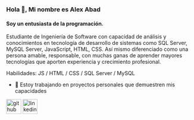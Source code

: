 ### Hola 👋, Mi nombre es Alex Abad
#### Soy un entusiasta de la programación.

Estudiante de Ingeniería de Software con capacidad de análisis y conocimientos en tecnología de desarrollo de sistemas como SQL Server, MySQL Server, JavaScript, HTML, CSS. Así mismo diferenciado como una persona amable, responsable, con muchas ganas de aprender mayores tecnologías que aporten experiencia y crecimiento profesional.

Habilidades: JS / HTML / CSS / SQL Server / MySQL

- 🔭 Estoy trabajando en proyectos personales que demuestren mis capacidades 


[<img src='https://cdn.jsdelivr.net/npm/simple-icons@3.0.1/icons/github.svg' alt='github' height='40'>](https://github.com/alexabadp)   [<img src='https://cdn.jsdelivr.net/npm/simple-icons@3.0.1/icons/linkedin.svg' alt='linkedin' height='40'>](https://www.linkedin.com/in/alexabadp/)  
